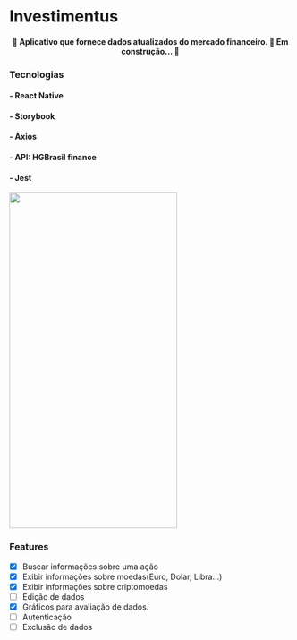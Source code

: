 # Investimentus
<h4 align="center"> 
	🚧  Aplicativo que fornece dados atualizados do mercado financeiro. 🚀 Em construção...  🚧
</h4>


### Tecnologias
<h4> - React Native </h4> 
<h4> - Storybook </h4>
<h4> - Axios </h4> 
<h4> - API: HGBrasil finance </h4>
<h4> - Jest </h4>

<img src="https://github.com/marcelorafael/investimentus/blob/master/Investimentus.gif" width="300" height="600" />

### Features

- [x] Buscar informações sobre uma ação
- [x] Exibir informações sobre moedas(Euro, Dolar, Libra...)
- [x] Exibir informações sobre criptomoedas
- [ ] Edição de dados
- [x] Gráficos para avaliação de dados.
- [ ] Autenticação
- [ ] Exclusão de dados
